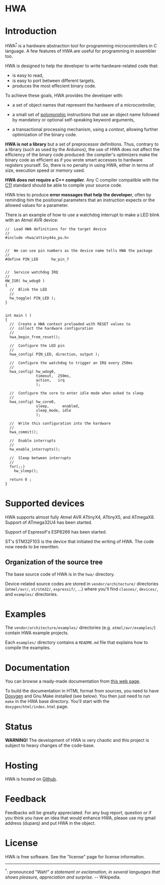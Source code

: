
HWA
===

Introduction
============

HWA<sup><a href="#hwa">*</a></sup> is a hardware abstraction tool for
programming microcontrollers in C language. A few features of HWA are useful for
programming in assembler too.

HWA is designed to help the developer to write hardware-related code that:

 * is easy to read,
 * is easy to port between different targets,
 * produces the most effecient binary code.

To achieve these goals, HWA provides the developer with:

 * a set of object names that represent the hardware of a microcontroller,

 * a small set of
   [polymorphic](https://en.wikipedia.org/wiki/Ad_hoc_polymorphism) instructions
   that use an object name followed by mandatory or optional self-speaking
   keyword arguments,

 * a transactional processing mechanism, using a _context_, allowing further
   optimization of the binary code.

**HWA is not a library** but a set of preprocessor definitions. Thus, contrary
to a library (such as used by the Arduinos), the use of HWA does not affect the
efficiency of the binary code produced: the compiler's optimizers make the
binary code as efficient as if you wrote smart accesses to hardware registers
yourself. So, there is no penalty in using HWA, either in terms of size,
execution speed or memory used.

**HWA does not require a C++ compiler**. Any C compiler compatible with the
[C11](https://en.wikipedia.org/wiki/C11_%28C_standard_revision%29) standard
should be able to compile your source code.

HWA tries to produce **error messages that help the developer**, often by
reminding him the positional parameters that an instruction expects or the
allowed values for a parameter.

There is an example of how to use a watchdog interrupt to make a LED blink with
an Atmel AVR device:


    //  Load HWA definitions for the target device
    //
    #include <hwa/attiny44a_pu.h>


    //  We can use pin numbers as the device name tells HWA the package
    //
    #define PIN_LED      hw_pin_7


    //  Service watchdog IRQ
    //
    HW_ISR( hw_wdog0 )
    {
      //  Blink the LED
      //
      hw_toggle( PIN_LED );
    }


    int main ( )
    {
      //  Create a HWA context preloaded with RESET values to
      //  collect the hardware configuration
      //
      hwa_begin_from_reset();

      //  Configure the LED pin
      //
      hwa_config( PIN_LED, direction, output );

      //  Configure the watchdog to trigger an IRQ every 250ms
      //
      hwa_config( hw_wdog0,
                  timeout,  250ms,
                  action,   irq
                  );

      //  Configure the core to enter idle mode when asked to sleep
      //
      hwa_config( hw_core0,
                  sleep,      enabled,
                  sleep_mode, idle
                  );

      //  Write this configuration into the hardware
      //
      hwa_commit();

      //  Enable interrupts
      //
      hw_enable_interrupts();

      //  Sleep between interrupts
      //
      for(;;)
        hw_sleep();

      return 0 ;
    }


Supported devices
=================

HWA supports almost fully Atmel AVR ATtinyX4, ATtinyX5, and ATmegaX8. Support
of ATmega32U4 has been started.

Support of Espressif's ESP8266 has been started.

ST's STM32F103 is the device that initiated the writing of HWA. The code now
needs to be rewritten.


Organization of the source tree
-------------------------------

The base source code of HWA is in the `hwa/` directory.

Device-related source codes are stored in `vendor/architecture/` directories
(`atmel/avr/`, `st/stm32/`, `espressif/`, ...) where you'll find `classes/`,
`devices/`, and `examples/` directories.


Examples
========

The `vendor/architecture/examples/` directories (e.g. `atmel/avr/examples/`)
contain HWA example projects.

Each `examples/` directory contains a `README.md` file that explains how to
compile the examples.


Documentation
=============

You can browse a ready-made documentation from [this web
page](http://duparq.free.fr/hwa/index.html).

To build the documentation in HTML format from sources, you need to have
[Doxygen](http://www.stack.nl/~dimitri/doxygen/) and Gnu Make installed (see
below). You then just need to run `make` in the HWA base directory. You'll start
with the `doxygen/html/index.html` page.


Status
======

__WARNING!__ The development of HWA is very chaotic and this project is subject
to heavy changes of the code-base.


Hosting
=======

HWA is hosted on [Github](http://github.com/duparq/hwa).


Feedback
========

Feedbacks will be greatly appreciated. For any bug report, question or if you
think you have an idea that would enhance HWA, please use my gmail address
(duparq) and put HWA in the object.


License
=======

HWA is free software. See the "license" page for license information.

<hr>

<a name="hwa"><sup>*</sup></a>: pronounced "Wah!" <i>a statement or exclamation, in
several languages that shows pleasure, appreciation and surprise.</i> --
Wikipedia.

<br>
